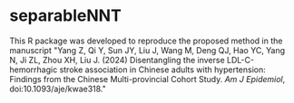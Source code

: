# separableNNT

This R package was developed to reproduce the proposed method in the manuscript "Yang Z, Qi Y, Sun JY, Liu J, Wang M, Deng QJ, Hao YC, Yang N, Ji ZL, Zhou XH, Liu J. (2024) Disentangling the inverse LDL-C-hemorrhagic stroke association in Chinese adults with hypertension: Findings from the Chinese Multi-provincial Cohort Study. *Am J Epidemiol*, doi:10.1093/aje/kwae318."
